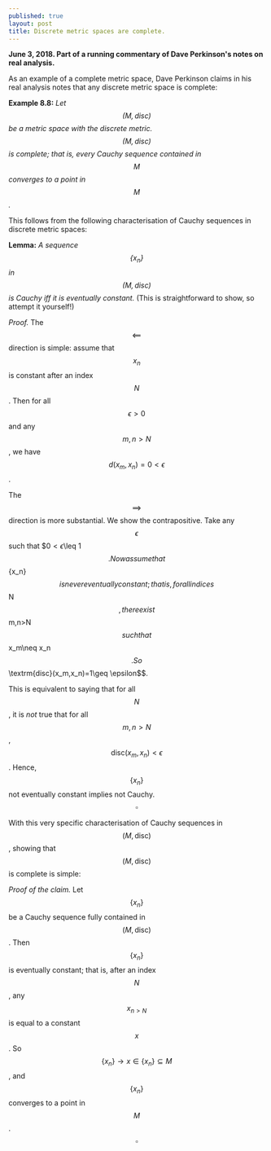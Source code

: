 ```yaml
---
published: true
layout: post
title: Discrete metric spaces are complete.
---
```


**June 3, 2018. Part of a running commentary of Dave Perkinson's notes on real analysis.**

As an example of a complete metric space, Dave Perkinson claims in his real analysis notes that any discrete metric space is complete:

**Example 8.8:** *Let $$(M, \textrm{disc})$$ be a metric space with the discrete metric. $$(M, \textrm{disc})$$ is complete; that is, every Cauchy sequence contained in $$M$$ converges to a point in $$M$$.*

This follows from the following characterisation of Cauchy sequences in discrete metric spaces:

**Lemma:** *A sequence $$\{x_n\}$$ in $$(M, \textrm{disc})$$ is Cauchy iff it is eventually constant.* (This is straightforward to show, so attempt it yourself!)

*Proof.* The $$\impliedby$$ direction is simple: assume that $${x_n}$$ is constant after an index $$N$$. Then for all $$\epsilon>0$$ and any $$m,n>N$$, we have $$d(x_m,x_n)=0<\epsilon$$.

The $$\implies$$ direction is more substantial. We show the contrapositive. Take any $$\epsilon$$ such that $$0<\epsilon$\leq 1$$. Now assume that $$\{x_n\}$$ is never eventually constant; that is, for all indices $$N$$, there exist $$m,n>N$$ such that $$x_m\neq x_n$$. So $$\textrm{disc}(x_m,x_n)=1\geq \epsilon$$.

This is equivalent to saying that for all $$N$$, it is *not* true that for all $$m,n>N$$, $$\textrm{disc}(x_m,x_n)<\epsilon$$. Hence, $$\{x_n\}$$ not eventually constant implies not Cauchy. $$\square$$

With this very specific characterisation of Cauchy sequences in $$(M, \textrm{disc})$$, showing that $$(M,\textrm{disc})$$ is complete is simple:

*Proof of the claim.* Let $$\{x_n\}$$ be a Cauchy sequence fully contained in $$(M,\textrm{disc})$$. Then $$\{x_n\}$$ is eventually constant; that is, after an index $$N$$, any $$x_{n>N}$$ is equal to a constant $$x$$. So $$\{x_n\}\to x\in \{x_n\}\subseteq M$$, and $$\{x_n\}$$ converges to a point in $$M$$. $$\square$$
